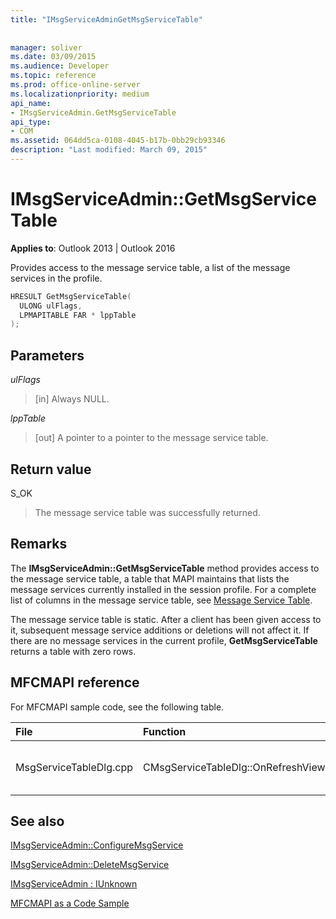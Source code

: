 ```yaml
---
title: "IMsgServiceAdminGetMsgServiceTable"
 
 
manager: soliver
ms.date: 03/09/2015
ms.audience: Developer
ms.topic: reference
ms.prod: office-online-server
ms.localizationpriority: medium
api_name:
- IMsgServiceAdmin.GetMsgServiceTable
api_type:
- COM
ms.assetid: 064dd5ca-0108-4045-b17b-0bb29cb93346
description: "Last modified: March 09, 2015"
---
```


# IMsgServiceAdmin::GetMsgServiceTable

  
  
**Applies to**: Outlook 2013 | Outlook 2016 
  
Provides access to the message service table, a list of the message services in the profile.
  
```cpp
HRESULT GetMsgServiceTable(
  ULONG ulFlags,
  LPMAPITABLE FAR * lppTable
);
```

## Parameters

 _ulFlags_
  
> [in] Always NULL.
    
 _lppTable_
  
> [out] A pointer to a pointer to the message service table.
    
## Return value

S_OK 
  
> The message service table was successfully returned.
    
## Remarks

The **IMsgServiceAdmin::GetMsgServiceTable** method provides access to the message service table, a table that MAPI maintains that lists the message services currently installed in the session profile. For a complete list of columns in the message service table, see [Message Service Table](message-service-tables.md).
  
The message service table is static. After a client has been given access to it, subsequent message service additions or deletions will not affect it. If there are no message services in the current profile, **GetMsgServiceTable** returns a table with zero rows. 
  
## MFCMAPI reference

For MFCMAPI sample code, see the following table.
  
|**File**|**Function**|**Comment**|
|:-----|:-----|:-----|
|MsgServiceTableDlg.cpp  <br/> |CMsgServiceTableDlg::OnRefreshView  <br/> |MFCMAPI uses the **IMsgServiceAdmin::GetMsgServiceTable** method to load the table of services in a profile to render in the view.  <br/> |
   
## See also



[IMsgServiceAdmin::ConfigureMsgService](imsgserviceadmin-configuremsgservice.md)
  
[IMsgServiceAdmin::DeleteMsgService](imsgserviceadmin-deletemsgservice.md)
  
[IMsgServiceAdmin : IUnknown](imsgserviceadminiunknown.md)


[MFCMAPI as a Code Sample](mfcmapi-as-a-code-sample.md)

